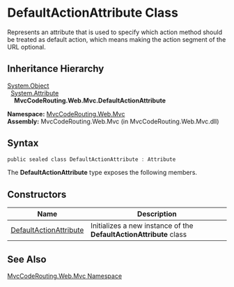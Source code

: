 DefaultActionAttribute Class
============================
Represents an attribute that is used to specify which action method should be treated as default action, which means making the action segment of the URL optional.


Inheritance Hierarchy
---------------------
[System.Object][1]  
  [System.Attribute][2]  
    **MvcCodeRouting.Web.Mvc.DefaultActionAttribute**  

**Namespace:** [MvcCodeRouting.Web.Mvc][3]  
**Assembly:** MvcCodeRouting.Web.Mvc (in MvcCodeRouting.Web.Mvc.dll)

Syntax
------

```csharp
public sealed class DefaultActionAttribute : Attribute
```

The **DefaultActionAttribute** type exposes the following members.


Constructors
------------

Name                        | Description                                                        
--------------------------- | ------------------------------------------------------------------ 
[DefaultActionAttribute][4] | Initializes a new instance of the **DefaultActionAttribute** class 


See Also
--------
[MvcCodeRouting.Web.Mvc Namespace][3]  

[1]: http://msdn.microsoft.com/en-us/library/e5kfa45b
[2]: http://msdn.microsoft.com/en-us/library/e8kc3626
[3]: ../README.md
[4]: _ctor.md